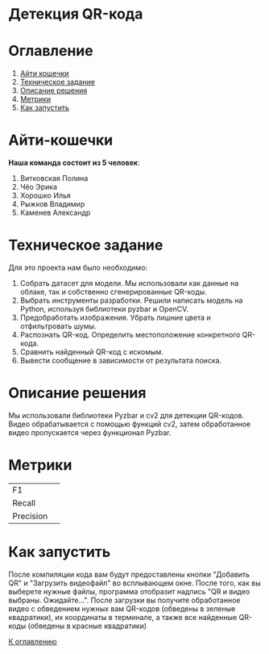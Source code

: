 # Детекция QR-кода
# Оглавление
1. [Айти кошечки](#Айти-кошечки)
2. [Техническое задание](#техническое-задание)
3. [Описание решения](#описание-решения)
4. [Метрики](#Метрики)
5. [Как запустить](#как-запустить)

# Айти-кошечки
__Наша команда состоит из 5 человек__:
1. Витковская Полина
2. Чёо Эрика
3. Хорошко Илья
4. Рыжков Владимир
5. Каменев Александр

# Техническое задание
Для это проекта нам было необходимо:
<ol>
  <li>Собрать датасет для модели. Мы использовали как данные на облаке, так и собственно сгенерированные QR-коды.</li>
  <li>Выбрать инструменты разработки. Решили написать модель на Python, используя библиотеки pyzbar и OpenCV.</li>
  <li>Предобработать изображения. Убрать лишние цвета и отфильтровать шумы.</li>
  <li>Распознать QR-код. Определить местоположение конкретного QR-кода.</li>
  <li>Сравнить найденный QR-код с искомым.</li>
  <li>Вывести сообщение в зависимости от результата поиска.</li>
</ol>

# Описание решения

Мы использовали библиотеки Pyzbar и cv2 для детекции QR-кодов. Видео обрабатывается с помощью функций cv2, затем обработанное видео пропускается через функционал Pyzbar.

# Метрики
<table>
  <tr>
    <td>F1</td>
    <td></td>
  </tr>
  <tr>
    <td>Recall</td>
    <td></td>
  </tr>
  <tr>
    <td>Precision</td>
    <td></td>
  </tr>
</table>

# Как запустить

После компиляции кода вам будут предоставлены кнопки "Добавить QR" и "Загрузить видеофайл" во всплывающем окне. После того, как вы выберете нужные файлы, программа отобразит надпись "QR и видео выбраны. Ожидайте...". После загрузки вы получите обработанное видео с обведением нужных вам QR-кодов (обведены в зеленые квадратики), их координаты в терминале, а также все найденные QR-коды (обведены в красные квадратики)

[К оглавлению](#оглавление)
